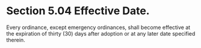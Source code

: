 Section 5.04 Effective Date.
============================

Every ordinance, except emergency ordinances, shall become effective at
the expiration of thirty (30) days after adoption or at any later date
specified therein.
